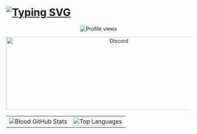 # [![Typing SVG](https://readme-typing-svg.herokuapp.com?color=e6dc2e&lines=Hi,+I'm+Caique+:D)](https://git.io/typing-svg)


<p align="center">
  <img src="https://komarev.com/ghpvc/?username=kyev&label=Profile%20views&color=0e75b6&style=flat" alt="Profile views" />
</p>

<p align="center">
    <img src="https://discord-arts.asure.dev/card/1273692522148790412?disableProfileTheme=true" alt="Discord" width="600" height="200" />
</p>

<div align="center">
  <table>
    <tr>
      <td>
        <img src="https://github-readme-stats.vercel.app/api?username=kyev&show_icons=true&theme=dark&hide_border=true&layout=compact&include_all_commits=true&count_private=true" alt="Blood GitHub Stats" />
      </td>
      <td>
        <img width="200%" src="https://github-readme-stats.vercel.app/api/top-langs?username=kyev&theme=dark&hide_border=true&layout=compact&langs_count=7" alt="Top Languages" />
      </td>
    </tr>
  </table>
</div>
